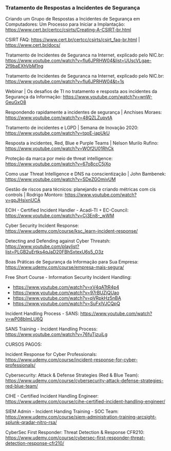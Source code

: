 ### Tratamento de Respostas a Incidentes de Segurança

Criando um Grupo de Respostas a Incidentes de Segurança em Computadores: Um Processo para Iniciar a Implantação: https://www.cert.br/certcc/csirts/Creating-A-CSIRT-br.html

CSIRT FAQ: https://www.cert.br/certcc/csirts/csirt_faq-br.html | https://www.cert.br/docs/

Tratamento de Incidentes de Seguranca na Internet, explicado pelo NIC.br: https://www.youtube.com/watch?v=flu6JPRHW04&list=UUscVLgae-2f9baEXhVbM1ng

Tratamento de Incidentes de Seguranca na Internet, explicado pelo NIC.br: https://www.youtube.com/watch?v=flu6JPRHW04&t=1s 

Webinar | Os desafios de TI no tratamento e resposta aos incidentes da Segurança da Informação: https://www.youtube.com/watch?v=wnW-GeuGxO8

Respondendo rapidamente a incidentes de segurança | Anchises Moraes: https://www.youtube.com/watch?v=48QZLZupvtA

Tratamento de incidentes e LGPD | Semana de Inovação 2020: https://www.youtube.com/watch?v=tqoE-iapUkU

Resposta a incidentes, Red, Blue e Purple Teams | Nelson Murilo Rufino: https://www.youtube.com/watch?v=WOf2U01RhCk

Proteção da marca por meio de threat intelligence: https://www.youtube.com/watch?v=67o8ccC5jXo

Como usar Threat Intelligence e DNS na conscientização | John Bambenek: https://www.youtube.com/watch?v=SDeZGOmivUM

Gestão de riscos para técnicos: planejando e criando métricas com cis controls | Rodrigo Montoro: https://www.youtube.com/watch?v=gpJHsixnUCA

ECIH - Certified Incident Handler - Acadi-TI + EC-Council: https://www.youtube.com/watch?v=Cj3En8-_wWM

Cyber Security Incident Response: https://www.udemy.com/course/ksc_learn-incident-response/

Detecting and Defending against Cyber Threatsh: https://www.youtube.com/playlist?list=PLGB2uErtks4qJaD20FBhSxtexU6s5_O3z

Boas Práticas de Segurança da Informação para Sua Empresa: https://www.udemy.com/course/empresa-mais-segura/

Free Short Course - Information Security Incident Handling:
- https://www.youtube.com/watch?v=xV4qATtR4p4
- https://www.youtube.com/watch?v=97rBUZjQUao
- https://www.youtube.com/watch?v=pVRpkHz5nBA
- https://www.youtube.com/watch?v=SuFxlVJCQpQ

Incident Handling Process - SANS: https://www.youtube.com/watch?v=wP08bImLU6Q

SANS Training - Incident Handling Process: https://www.youtube.com/watch?v=76fuTjzuiLg

CURSOS PAGOS: 

Incident Response for Cyber Professionals: https://www.udemy.com/course/incident-response-for-cyber-professionals/

Cybersecurity: Attack & Defense Strategies (Red & Blue Team): https://www.udemy.com/course/cybersecurity-attack-defense-strategies-red-blue-team/

CIHE - Certified Incident Handling Engineer: https://www.udemy.com/course/cihe-certified-incident-handling-engineer/

SIEM Admin - Incident Handing Training - SOC Team: https://www.udemy.com/course/siem-administration-training-arcsight-splunk-qradar-nitro-rsa/

CyberSec First Responder: Threat Detection & Response CFR210: https://www.udemy.com/course/cybersec-first-responder-threat-detection-response-cfr210/




